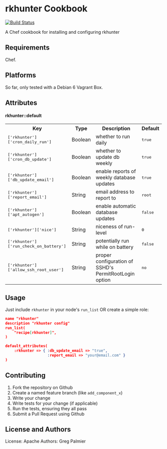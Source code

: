 rkhunter Cookbook
=================

[![Build Status](https://secure.travis-ci.org/gregpalmier/rkhunter-cookbook.png)](http://travis-ci.org/gregpalmier/rkhunter-cookbook)

A Chef cookbook for installing and configuring rkhunter

Requirements
------------
Chef.

Platforms
---------
So far, only tested with a Debian 6 Vagrant Box.

Attributes
----------
#### rkhunter::default
<table>
  <tr>
    <th>Key</th>
    <th>Type</th>
    <th>Description</th>
    <th>Default</th>
  </tr>
  <tr>
    <td><tt>['rkhunter']['cron_daily_run']</tt></td>
    <td>Boolean</td>
    <td>whether to run daily</td>
    <td><tt>true</tt></td>
  </tr>
  <tr>
    <td><tt>['rkhunter']['cron_db_update']</tt></td>
    <td>Boolean</td>
    <td>whether to update db weekly</td>
    <td><tt>true</tt></td>
  </tr>
  <tr>
    <td><tt>['rkhunter']['db_update_email']</tt></td>
    <td>Boolean</td>
    <td>enable reports of weekly database updates</td>
    <td><tt>true</tt></td>
  </tr>
  <tr>
    <td><tt>['rkhunter']['report_email']</tt></td>
    <td>String</td>
    <td>email address to report to</td>
    <td><tt>root</tt></td>
  </tr>
  <tr>
    <td><tt>['rkhunter']['apt_autogen']</tt></td>
    <td>Boolean</td>
    <td>enable automatic database updates</td>
    <td><tt>false</tt></td>
  </tr>
  <tr>
    <td><tt>['rkhunter']['nice']</tt></td>
    <td>String</td>
    <td>niceness of run-level</td>
    <td><tt>0</tt></td>
  </tr>
  <tr>
    <td><tt>['rkhunter']['run_check_on_battery']</tt></td>
    <td>String</td>
    <td>potentially run while on battery</td>
    <td><tt>false</tt></td>
  </tr>
  <tr>
    <td><tt>['rkhunter']['allow_ssh_root_user']</tt></td>
    <td>String</td>
    <td>proper configuration of SSHD's PermitRootLogin option</td>
    <td><tt>no</tt></td>
  </tr>
</table>

Usage
-----
Just include `rkhunter` in your node's `run_list` OR create a simple role:

```json
name "rkhunter"
description "rkhunter config"
run_list(
    "recipe[rkhunter]",
)

default_attributes(
    :rkhunter => { :db_update_email => "true",
                   :report_email => "your@email.com" }
)
```

Contributing
------------

1. Fork the repository on Github
2. Create a named feature branch (like `add_component_x`)
3. Write your change
4. Write tests for your change (if applicable)
5. Run the tests, ensuring they all pass
6. Submit a Pull Request using Github

License and Authors
-------------------
License: Apache
Authors: Greg Palmier

